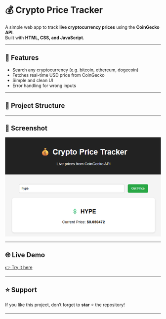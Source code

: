 # 💰 Crypto Price Tracker

A simple web app to track **live cryptocurrency prices** using the **CoinGecko API**.  
Built with **HTML, CSS, and JavaScript**.

---

## 🚀 Features
- Search any cryptocurrency (e.g. bitcoin, ethereum, dogecoin)
- Fetches real-time USD price from CoinGecko
- Simple and clean UI
- Error handling for wrong inputs

---

## 📂 Project Structure

---

## 📸 Screenshot
![Crypto Tracker Screenshot](screenshot.png)

---

## 🌐 Live Demo
[👉 Try it here](https://xyzvikram.github.io/crypto-price-tracker/)

---

## ⭐ Support
If you like this project, don’t forget to **star** ⭐ the repository!

---
